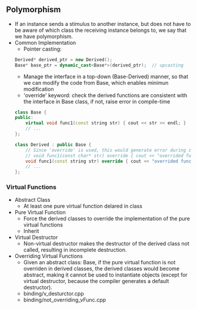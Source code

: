 ## Polymorphism
* If an instance sends a stimulus to another instance, but does not have to be aware of which class the receiving instance belongs to, we say that we have polymorphism.
* Common Implementation
  * Pointer casting:
  ``` c++
  Derived* derived_ptr = new Derived();
  Base* base_ptr = dynamic_cast<Base*>(derived_ptr);  // upcasting
  ```
  * Manage the interface in a top-down (Base-Derived) manner, so that we can modify the code from Base, which enables minimun modification
  * 'override' keyword: check the derived functions are consistent with the interface in Base class, if not, raise error in compile-time
  ``` c++
  class Base {
  public:
      virtual void func1(const string str) { cout << str << endl; }
      // ...
  };

  class Derived : public Base {
      // Since 'override' is used, this would generate error during compilation, because it is not consistent with Base::func1(const string str)
      // void func1(const char* str) override { cout << "overrided func1 of Derived: " << str << endl; }
      void func1(const string str) override { cout << "overrided func1 of Derived: " << str << endl; }
      // ...
  };
  ```
### Virtual Functions
* Abstract Class
  * At least one pure virtual function delared in class
* Pure Virtual Function
  * Force the derived classes to override the implementation of the pure virtual functions
  * Inherit
* Virtual Destructor
  * Non-virtual destructor makes the destructor of the derived class not called, resulting in incomplete destruction.
* Overriding Virtual Functions
  * Given an abstract class: Base, if the pure virtual function is not overriden in derived classes, the derived classes would become abstract, making it cannot be used to instantiate objects (except for virtual destructor, because the compiler generates a default destructor).
  * binding/v_desturctor.cpp
  * binding/not_overriding_vFunc.cpp
